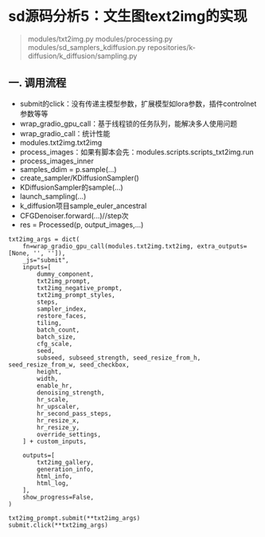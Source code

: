 # sd源码分析5：文生图text2img的实现
> modules/txt2img.py
> modules/processing.py
> modules/sd_samplers_kdiffusion.py
> repositories/k-diffusion/k_diffusion/sampling.py

## 一. 调用流程
- submit的click：没有传递主模型参数，扩展模型如lora参数，插件controlnet参数等等
- wrap_gradio_gpu_call：基于线程锁的任务队列，能解决多人使用问题
- wrap_gradio_call：统计性能
- modules.txt2img.txt2img
- process_images：如果有脚本会先：modules.scripts.scripts_txt2img.run
- process_images_inner
- samples_ddim = p.sample(...)
- create_sampler/KDiffusionSampler()
- KDiffusionSampler的sample(...)
- launch_sampling(...)
- k_diffusion项目sample_euler_ancestral
- CFGDenoiser.forward(...)//step次
- res = Processed(p, output_images,...)
```
txt2img_args = dict(
    fn=wrap_gradio_gpu_call(modules.txt2img.txt2img, extra_outputs=[None, '', '']),
    _js="submit",
    inputs=[
        dummy_component,
        txt2img_prompt,
        txt2img_negative_prompt,
        txt2img_prompt_styles,
        steps,
        sampler_index,
        restore_faces,
        tiling,
        batch_count,
        batch_size,
        cfg_scale,
        seed,
        subseed, subseed_strength, seed_resize_from_h, seed_resize_from_w, seed_checkbox,
        height,
        width,
        enable_hr,
        denoising_strength,
        hr_scale,
        hr_upscaler,
        hr_second_pass_steps,
        hr_resize_x,
        hr_resize_y,
        override_settings,
    ] + custom_inputs,

    outputs=[
        txt2img_gallery,
        generation_info,
        html_info,
        html_log,
    ],
    show_progress=False,
)

txt2img_prompt.submit(**txt2img_args)
submit.click(**txt2img_args)
```
